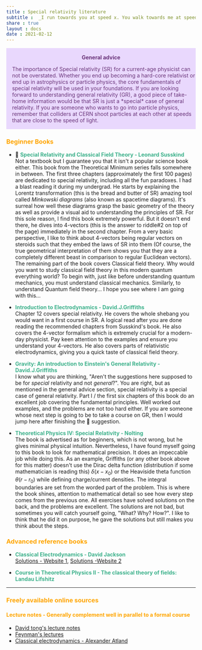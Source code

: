 ```yaml
---
title : Special relativity literature
subtitle :  _I run towards you at speed x. You walk towards me at speed y. Yet, you perceive my speed to be x..., Who am I?_<br> _I look like a vector, transform not-really like a vector, along with magnitude and direction, I also keep track of time..., Who am I?_
share : true
layout : docs
date : 2021-02-12
---
```


<!--
### <span style="color:orange"> General advice </span>
Electrodynamics is notoriously famous for being hard for beginners. It has earned that reputation because, most of the people are not comfortable with the math being used to understand the wonderful world of Maxwell's equations (It is like attempting to do Newtonian mechanics without knowing the basic properties of vectors). In a typical first course, your goal will be to understand the meaning of Maxwell's equations. Remember, these equations are motivated from empirical evidence. Why is $\nabla \cdot \vec{B} = 0$ ? Because, we have never found a magnetic monopole in nature.  Why is $\nabla \cdot \vec{E}=\frac{\rho}{\epsilon_0}$? Because, electric charges/densities produce electric fields.
-->

<div class="warning" style='padding:0.1em; background-color:#E9D8FD; color:#69337A'>
<span>
<p style='margin-top:1em; text-align:center'>
<b>General advice</b></p>
<p style='margin-left:1em;'>
The importance of Special relativity (SR) for a current-age physicist can not be overstated. Whether you end up becoming a hard-core relativist or end up in astrophysics or particle physics, the core fundamentals of special relativity will be used in your foundations.
If you are looking forward to understanding general relativity (GR), a good piece of take-home information would be that SR is just a *special* case of general relativity. If you are someone who wants to go into particle physics, remember that colliders at CERN shoot particles at each other at speeds that are close to the speed of light.
</p>
<!---<p style='margin-bottom:1em; margin-right:1em; text-align:right; font-family:Georgia'> <b>- Gary Provost</b> <i>(100 Ways to Improve Your Writing, 1985)</i>
</p></span>-->
</div>

### <span style="color:orange">Beginner Books </span>

- :star2: <span style = "color:#3db18b"> **Special Relativity and Classical Field Theory - Leonard Susskind** </span> <br> Not a textbook but I guarantee you that it isn't a popular science book either. This book from the Theoretical Minimum series falls somewhere in between. The first three chapters (approximately the first 100 pages) are dedicated to special relativity, including all the fun paradoxes. I had a blast reading it during my undergrad. He starts by explaining the Lorentz transformation (this is the bread and butter of SR) amazing tool called *Minkowski diagrams* (also known as spacetime diagrams). It's surreal how well these diagrams grasp the basic geometry of the theory as well as provide a visual aid to understanding the principles of SR. For this sole reason, I find this book extremely powerful. But it doesn't end there, he dives into 4-vectors (this is the answer to riddle#2 on top of the page) immediately in the second chapter. From a very basic perspective, I like to think about 4-vectors being regular vectors on steroids such that they embed the laws of SR into them (Of course, the true geometrical interpretation of them shows you that they are a completely different beast in comparison to regular Euclidean vectors). The remaining part of the book covers Classical field theory. Why would you want to study classical field theory in this modern quantum everything world? To begin with, just like before understanding quantum mechanics, you must understand classical mechanics. Similarly, to understand Quantum field theory... I hope you see where I am going with this...

- <span style = "color:#3db18b"> **Introduction to Electrodynamics - David.J.Griffiths** </span> <br> Chapter 12 covers special relativity. He covers the whole shebang you would want in a first course in SR. A logical read after you are done reading the recommended chapters from Susskind's book. He also covers the 4-vector formalism which is extremely crucial for a modern-day physicist. Pay keen attention to the examples and ensure you understand your 4-vectors. He also covers parts of relativistic electrodynamics, giving you a quick taste of classical field theory.  

- <span style = "color:#3db18b"> **Gravity: An introduction to Einstein's General Relativity - David.J.Griffiths** </span> <br> I know what you are thinking, "Aren't the suggestions here supposed to be for _special_ relativity and not _general_?". You are right, but as mentioned in the general advice section, special relativity is a special case of general relativity. Part I / the first six chapters of this book do an excellent job covering the fundamental principles. Well worked out examples, and the problems are not too hard either. If you are someone whose next step is going to be to take a course on GR, then I would jump here after finishing the :star2: suggestion. 

- <span style = "color:#3db18b">**Theoretical Physics IV: Special Relativity - Nolting**  </span> <br> The book is advertised as for beginners, which is not wrong, but he gives minimal physical intuition. Nevertheless, I have found myself going to this book to look for mathematical precision. It does an impeccable job while doing this. As an example, Griffiths (or any other book above for this matter) doesn't use the Dirac delta function (distribution if some mathematician is reading this) $\delta(x-x_0)$ or the Heaviside theta function $\theta(r-r_0)$ while defining charge/current densities. The integral boundaries are set from the worded part of the problem. This is where the book shines, attention to mathematical detail so see how every step comes from the previous one. All exercises have solved solutions on the back, and the problems are excellent. The solutions are not bad, but sometimes you will catch yourself going, "What? Why? How?". I like to think that he did it on purpose, he gave the solutions but still makes you think about the steps.

### <span style="color:orange"> Advanced reference books </span>

- <span style = "color:#3db18b"> **Classical Electrodynamics - David Jackson** </span><br>[Solutions - Website 1](http://www-personal.umich.edu/~pran/jackson/), [Solutions -Website 2](http://www-personal.umich.edu/~jbourj/em.htm) <br>


- <span  style = "color:#3db18b"> **Course in Theoretical Physics II - The classical theory of fields: Landau Lifshitz** </span>

<hr>

### <span style="color:orange">Freely available online sources </span>

#### <span style="color:orange">Lecture notes - Generally complement well in parallel to a formal course</span>

- [David tong's lecture notes ](http://www.damtp.cam.ac.uk/user/tong/relativity/seven.pdf)
- [Feynman's lectures](https://www.feynmanlectures.caltech.edu/II_toc.html) 
- [Classical electrodynamics - Alexander Atland](https://klassfeldtheorie.files.wordpress.com/2018/11/main3.pdf)
